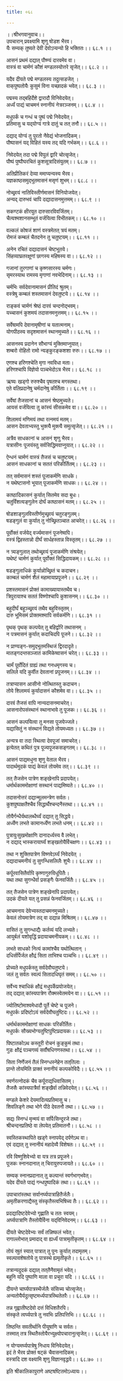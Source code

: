 ```yaml
---
title: ०६८

---
```

।।श्रीभगवानुवाच।।  
उपचारान् प्रवक्ष्यामि शृणु षोडश भैरव।  
यैः सम्यक् तुष्यते देवी देवोऽप्यन्यो हि भक्तितः।। ६८.१ ।।  
  
आसनं प्रथमं दद्यात् पौष्ण्यं दारवमेव वा।  
वास्त्रं वा चार्मणं कौशं मण्डलस्योत्तरे सृजेत्।। ६८.२ ।।  
  
यदैव दीयते पद्मे मण्डलस्य तदुत्सडजेत् ।  
वाक्‌पुष्पतोयैः कुसुमं विना यच्छादकं भवेत्।। ६८.३ ।।  
  
पद्मस्य तद्‌बहिर्देशे द्वारादौ विनिवेदयेत्।  
अर्ध्यं पाद्यं चाचमनं स्नानीयं नेत्ररञ्जनम्।। ६८.४ ।।  
  
मधुपर्कं च गन्धं च पुष्पं पद्मे निवेदयेत्।  
प्रतिमासु च यद्‌योग्यं गात्रे दातुं च तत् तनौ।। ६८.५ ।।  
  
दद्याद् योग्यं तु पुरतो नैवेद्यं भोजनादिकम्।  
पौष्पासनं यद् विहितं यस्य तद्‌ यदि गर्भकम्।। ६८.६ ।।  
  
निवेदयेत् तदा पद्मे विपुलं द्वारि चोत्सृजेत्।  
पौष्पं पुष्पौघरचितं कुशसूत्रादिसंयुतम्।। ६८.७ ।।  
  
अतिप्रीतिकरं देव्या ममाप्यन्यस्य भैरव।  
यज्ञकाष्ठसमुद्‌भूतमासनं मसृणं शुभम्।। ६८.८ ।।  
  
नोच्छ्रायं नातिविस्तीर्णमासनं विनियोजयेत्।  
अन्यद् दारुभवं चापि दद्यादासनमुत्तमम्।। ६८.९ ।।  
  
सकण्टकं क्षीरयुत दारुसारविवर्जितम्।  
चैत्यश्मशानसम्भूतं वर्जयित्वा विभीतकम्।। ६८.१० ।।  
  
वल्कलं कोषजं शाणं वस्त्रमेतत् त्रयं मतम्।  
रोमजं कम्बलं चैतदनेन तु चतुष्टयम्।। ६८.११ ।।  
  
अनेन रचितं दद्यादासनं चेष्टभूतये।  
सिंहव्याघ्रतरक्षूणां छागस्य महिषस्य वा।। ६८.१२ ।।  
  
गजानां तुरगाणां च कृष्णसारस्य चर्मणः।  
सृमरस्याथ रामस्य मृगाणां नवभेदिनाम्।। ६८.१३ ।।  
  
चर्मभिः सर्वदेवानामासनं प्रीतिदं श्रुतम्।  
वस्त्रेषु कम्बलं शस्तमासनं देवतुष्टये।। ६८.१४ ।।  
  
राङ्कवं चार्मणं श्रेष्ठं दारवं चन्दनोद्भवम्।  
यच्चासनं कुशमयं तदासनमनुत्तमम्।। ६८.१५ ।।  
  
सर्वेषामपि देवानामृषीणां च यतात्मनाम्।  
योगपीठस्य सदृशमासनं स्थानमुच्यते।। ६८.१६ ।।  
  
आसनस्य प्रदानेन सौभाग्यं मुक्तिमाप्नुयात्।  
शम्बरो रोहितो रामो न्यङ्कुरङ्कशशा रुरुः।। ६८.१७ ।।  
  
एणश्च हरिणश्चेति मृगा नवविधा मताः।  
हरिणश्चापि विज्ञेयो पञ्चभेदोऽत्र भैरव।। ६८.१८ ।।  
  
ऋष्यः खड्गो रुरुश्चैव पृषतश्च मगस्तथा।  
एते वलिप्रदानेषु चर्मदानेषु कीर्तिताः।। ६८.१९ ।।  
  
सर्वेषां तैजसानां च आसनं श्रेष्ठमुच्यते।  
आयसं वर्जयित्वा तु कांस्यं सीसकमेव वा।। ६८.२० ।।  
  
शिलामयं मणिमयं तथा रत्नमयं मतम्।  
आसन देवताभ्यस्तु भुक्त्यै मुक्त्यै समुत्सृजेत्।। ६८.२१ ।।  
  
अत्रैव साधकानां च आसनं शृणु भैरव।  
यत्रासीनः पूजयंस्तु सर्वसिद्धिमवाप्नुयात्।। ६८.२२ ।।  
  
ऐन्धनं चार्मणं वास्त्रं तैजसं च चतुष्टयम्।  
आसनं साधकानां च सततं परिकीर्तितम्।। ६८.२३ ।।  
  
तत् सर्वमासनं शस्तं पूजाकर्मणि साधके।  
न यथेष्टासनो भूयात् पूजाकर्मणि साधकः।। ६८.२४ ।।  
  
काष्ठादिकासनं कुर्यात् सितमेव सदा बुधः।  
चतुर्विंशत्यङ्गुलेन दोर्घं काष्ठासनं मतम्।। ६८.२५ ।।  
  
षोडशाङ्गुलविस्तीर्णमुच्छ्रायं चतुरङ्गुलम्।  
षडङ्गुलं वा कुर्यात् तु नोच्छ्रितञ्चात आचरेत्।। ६८.२६ ।।  
  
पूर्वोक्तं वर्जयेद् वर्ज्यमासनं पूजनेष्वपि।  
वस्त्रं द्विहस्तान्नो दीर्घं सार्धहस्तान्न विस्तृतम्।। ६८.२७ ।।  
  
न त्र्यङ्गुलात् तथोच्छ्रायं पूजाकर्मणि संश्रयेत्।  
यथेष्टं चार्मणं कुर्यात् पूर्वोक्तं सिद्धिदायकम्।। ६८.२८ ।।  
  
षडङ्गुलाधिकं कुर्यान्नोच्छ्रितं च कदाचन।  
काम्बलं चार्मणं शैलं महामायाप्रपूजने।। ६८.२९ ।।  
  
प्रशस्तमासनं प्रोक्तं कामाख्यायास्तथैव च।  
त्रिपुरायाश्च सततं विष्णोश्चापि कुशासनम्।। ६८.३० ।।  
  
बहुदीर्घं बहूञ्च्छ्रायं तथैव बहुविस्तृतम्।  
दारु भूमिसमं प्रोक्तमश्मापि सर्वकर्मणि।। ६८.३१ ।।  
  
पृथक् पृथक् कल्पयेत् तु बहिर्द्वारि तथासनम् ।  
न पत्रमासनं कुर्यात् कदाचिदपि पूजने।। ६८.३२ ।।  
  
न प्राण्यङ्ग-समुद्‌भूतमस्थिजं द्विरदादृते।  
मातङ्गदन्तसञ्जातं कामिकेष्वासनं चरेत्।। ६८.३३ ।।  
  
चार्मं पूर्वोदितं ग्राह्यं तथा गनधमृगस्य च।  
सलिले यदि कुर्वीत देवतानां प्रपूजनम्।। ६८.३४ ।।  
  
तत्राप्यासन आसीनो नोत्थितस्तु कदाचन।  
तोये शिलामयं कुर्यादासनं कौशमेव वा।। ६८.३५ ।।  
  
दारवं तैजसं वापि नान्यदासनमाचरेत्।  
आसनारोपसंस्थानं स्थानाभावे तु पूजकः।। ६८.३६ ।।  
  
आसनं कल्पयित्वा तु मनसा पूजयेज्जले।  
यद्यासितुं न संस्थानं विद्यते तोयमध्यतः।। ६८.३७ ।।  
  
अन्यत्र वा तदा स्थित्वा देवपूजां समाचरेत्।  
इत्येतत् कथितं पुत्र पूज्यपूजकसङ्गतम्।। ६८.३८ ।।  
  
आसनं पाद्यमधुना शृणु वेताल भैरव।  
पादार्थमुदकं पाद्यं केवलं तोयमेव तत्।। ६८.३९ ।।  
  
तत् तैजसेन पात्रेण शङ्खेनापि प्रदापयेत्।  
धर्मार्थकाममोक्षाणां सस्थानं पाद्यमिष्यते।। ६८.४० ।।  
  
तदासनोत्तरं दद्यान्मूलमन्त्रेण सर्वतः।  
कुशपुष्पाक्षतैश्चैव सिद्धार्थैश्चन्दनैस्तथा।। ६८.४१ ।।  
  
तोयैर्गन्धैर्यथालब्धैर्घ्यं दद्यात् तु सिद्धये।  
अर्ध्येण लभते कामानर्ध्येण लभते धनम्।। ६८.४२ ।।  
  
पुत्रायुःसुखमोक्षाणि दानादर्ध्यस्य वै लभेत्।  
न दद्याद् भास्करायार्घ्यं शङ्खतोयैर्विचक्षणः।। ६८.४३ ।।  
  
तथा न शुक्तिपात्रेण विष्णवेऽर्घ्यं निवेदयेत् ।  
दद्यादाचमनीयं तु सुगन्धिसलिलैः शुभैः।। ६८.४४ ।।  
  
कर्पूरवासितैर्वापि कृष्णागुरुविधूपितैः।  
यथा तथा सुगन्धैर्वा प्रसङ्गैः फेनवर्जितैः।। ६८.४५ ।।  
  
तत् तैजसेन पात्रेण शङ्खेनापि प्रदापयेत्।  
उदकं दीयते यत् तु प्रसन्नं फेनवर्जितम्।। ६८.४६ ।।  
  
आचमनाय देवेभ्यस्तदाचमनमुच्यते।  
केवलं तोयमात्रेण तद् वा दद्यान्न मिश्रितम्।। ६८.४७ ।।  
  
वासितं तु सुगन्धाद्यैः कर्तव्यं यदि लभ्यते।  
आयुर्बलं यशोवृद्धिं प्रदायाचमनीयकम्।। ६८.४८ ।।  
  
लभते साधको नित्यं कामांश्चैव यथोत्थितान् ।  
दधिर्सर्पिर्जल क्षौद्रं सिता ताभिश्च पञ्चभिः।। ६८.४९ ।।  
  
प्रोच्यते मधुपर्कस्तु सर्वदेवौघतुष्टये।  
जलं तु सर्वतः स्वल्पं सितादधिघृतं समम्।। ६८.५० ।।  
  
सर्वेभ्य श्चाधिकं क्षौद्रं मधुपर्केप्रयोजयेत्।  
तद्‌ दद्यात् कांस्यपात्रेण रौक्मस्वेतमयेन वा।। ६८.५१ ।।  
  
ज्योतिष्टोमाश्वमेधादौ पूर्ते चेष्टे च पूजने।  
मधुपर्कः प्रदिष्टोऽयं सर्वदेवौघतुष्टिदः।। ६८.५२ ।।  
  
धर्मार्थकाममोक्षाणां साधकः परिकीर्तितः।  
मधुपर्कः सौख्यभोग्यतुष्टिपुष्टिप्रदायकः।। ६८.५३ ।।  
  
पिष्टातकोऽथ कस्तूरी रोचनं कुङ्कुमं तथा।  
गुडः क्षौद्रं पञ्चगव्यं सर्वौषधिगणस्तथा।। ६८.५४ ।।  
  
सिता निर्णेजनं तैलं स्निग्धस्नेहेन तत्‌तिलाः ।  
प्रान्ते तोयमिति प्राक्तं स्नानीयं कल्पकोविदैः।। ६८.५५ ।।  
  
स्वर्णरत्नोदकं चैव कर्पूराद्यधिवासितम्।  
तैजसैः कांस्यपात्रैर्वा शङ्खैर्वा तन्निवेदयेत्।। ६८.५६ ।।  
  
मण्डले केशरे देयमादित्यप्रतिमासु च।  
शिवलिङ्गे तथा भोगे पीठे देवतनौ तथा।। ६८.५७ ।।  
  
 सद्यः स्निग्धं मृन्मयं वा सर्पिःसिन्दुरजे तथा।  
श्रीचन्दनप्रतिष्ठे वा लेपयेत् प्रतिमातनौ।। ६८.५८ ।।  
  
स्वस्तिकस्थापिते खड्गे स्नापयेद् दर्पणेऽथ वा।  
एवं दद्यात् तु स्नानीयं महादेव्यै विशेषतः।। ६८.५९ ।।  
  
रवि विष्णुशिवेभ्यो वा यत्र तत्र प्रपूजने।  
पूजकः स्नानदानात् त् चिरायुरुपजायते।। ६८.६० ।।  
  
सम्यक् स्नानप्रदानात् तु कल्पान्तं स्वर्गभाग्‌भवेत्।  
यदेव दीयते पाद्यं गन्धपुष्पादिकं तथा।। ६८.६१ ।।  
  
उपाचारांस्तथा सर्वानर्घ्यपात्राहितैर्जलैः।  
अमृतीकरणाद्यैस्तु संस्कृतैस्त्वभिषिच्य तैः।। ६८.६२ ।।  
  
प्रदद्यादिष्टदेवेभ्यो गृह्णाति च ततः स्वयम्।  
अर्घ्यपात्राणि तैस्तोयैर्विना यद्‌विनिवेदनम्।। ६८.६३ ।।  
  
दीयते चेष्टदेवेभ्यः सर्वं तन्निष्फलं भवेत्।  
रागाल्लोभात् प्रमादाद् वा ह्यर्ध्यं पात्रामृतीकृतम्।। ६८.६४ ।।  
  
तोयं स्रुतं स्यात् पात्रात् तु पुनः कुर्यात् तदामृतम्।  
स्वल्पावशेषतोये तु पात्रस्थे ह्यमृतीकृते।। ६८.६५ ।।  
  
तत्रान्यदुदकं दद्यात् तत्‌तैनैवामृतं भवेत्।  
बहूनि यदि पुष्पाणि माला वा प्रचुरा यदि ।। ६८.६६ ।।  
  
दीयन्ते चार्घ्यपात्रस्थैर्जलैः संसिच्य चोत्सृजेत्।  
अन्यतोयैर्यदुत्सृष्टमर्ध्यपात्रस्थितेतरैः।। ६८.६७ ।।  
  
तन्न गृह्वातीष्टदेवो दत्तं विधिशतैरपि।  
संस्कृते त्वर्घ्यपात्रे तु नवभिः प्रतिपत्तिभिः।। ६८.६८ ।।  
  
तिष्ठन्ति सवतीर्थानि पीयूषाणि च सर्वतः।  
तस्मात् तत्र स्थितैस्तोयैरभ्युक्ष्योपचारानुत्सृजेत्।। ६८.६९ ।।  
  
न योग्यमर्घ्यपात्रेषु निधाय विनिवेदयेत्।  
इदं ते भैरव प्रोक्तं षट्कं चैवासनादिकम्।  
वस्त्रादि दश वक्ष्यामि शृणु विज्ञानवृद्धये।। ६८.७० ।।  
  
इति श्रीकालिकापुराणे अष्टषष्टितमोऽध्यायः।।